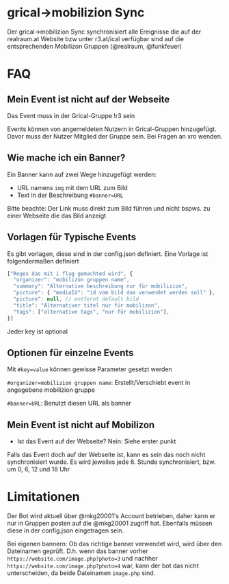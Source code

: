 # grical->mobilizion Sync

Der grical->mobilizion Sync synchronisiert alle Ereignisse die auf der realraum.at Website bzw unter r3.at/ical verfügbar sind auf die entsprechenden Mobilizon Gruppen (@realraum, @funkfeuer)

# FAQ

## Mein Event ist nicht auf der Webseite

Das Event muss in der Grical-Gruppe !r3 sein

Events können von angemeldeten Nutzern in Grical-Gruppen hinzugefügt. Davor muss der Nutzer Mitglied der Gruppe sein. Bei Fragen an xro wenden.

## Wie mache ich ein Banner?

Ein Banner kann auf zwei Wege hinzugefügt werden:

- URL namens `img` mit dem URL zum Bild
- Text in der Beschreibung `#banner=URL`

Bitte beachte: Der Link muss direkt zum Bild führen und nicht bspws. zu einer Webseite die das Bild anzeigt

## Vorlagen für Typische Events

Es gibt vorlagen, diese sind in der config.json definiert.
Eine Vorlage ist folgendermaßen definiert

```js
["Regex das mit i flag gemachted wird", {
  "organizer": "mobilizon gruppen name",
  "summary": "Alternative beschreibung nur für mobilizion",
  "picture": { "mediaId": "id vom bild das verwendet werden soll" },
  "picture": null, // entfernt default bild
  "title": "Alternativer titel nur für mobilizon",
  "tags": ["alternative tags", "nur für mobilizion"],
}]
```

Jeder key ist optional

## Optionen für einzelne Events

Mit `#key=value` können gewisse Parameter gesetzt werden

`#organizer=mobilizion gruppen name`: Erstellt/Verschiebt event in angegebene mobilizion gruppe

`#banner=URL`: Benutzt diesen URL als banner

## Mein Event ist nicht auf Mobilizon

- Ist das Event auf der Webseite? Nein: Siehe erster punkt

Falls das Event doch auf der Webseite ist, kann es sein das noch nicht synchronisiert wurde. Es wird jeweiles jede 6. Stunde synchronisiert, bzw. um 0, 6, 12 und 18 Uhr

# Limitationen

Der Bot wird aktuell über @mkg20001's Account betrieben, daher kann er nur in Gruppen posten auf die @mkg20001 zugriff hat. Ebenfalls müssen diese in der config.json eingetragen sein.

Bei eigenen bannern: Ob das richtige banner verwendet wird, wird über den Dateinamen geprüft. D.h. wenn das banner vorher `https://website.com/image.php?photo=3` und nachher `https://website.com/image.php?photo=4` war, kann der bot das nicht unterscheiden, da beide Dateinamen `image.php` sind.
